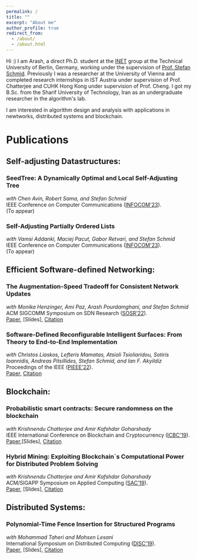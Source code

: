 ```yaml
---
permalink: /
title: ""
excerpt: "About me"
author_profile: true
redirect_from: 
  - /about/
  - /about.html
---
```


Hi :) I am Arash, a direct Ph.D. student at the <a href="https://www.linkedin.com/company/inet-tuberlin/">INET</a> group at the Technical University of Berlin, Germany, working under the supervision of <a href="https://schmiste.github.io/">Prof. Stefan Schmid</a>.
Previously I was a researcher at the University of Vienna and completed research internships in IST Austria under supervision of Prof. Chatterjee and CUHK Hong Kong under supervision of Prof. Cheng. I got my B.Sc. from the Sharif University of Technology, Iran as an undergraduate researcher in the algorithm's lab.

I am interested in algorithm design and analysis with applications in newtworks, distributed systems and blockchain.

# Publications

## Self-adjusting Datastructures:

### SeedTree: A Dynamically Optimal and Local Self-Adjusting Tree
*with Chen Avin, Robert Sama, and Stefan Schmid*\
IEEE Conference on Computer Communications ([INFOCOM'23](https://infocom2023.ieee-infocom.org/)).\
(To appear)

### Self-Adjusting Partially Ordered Lists
*with Vamsi Addanki, Maciej Pacut, Gabor Retvari, and Stefan Schmid*\
IEEE Conference on Computer Communications ([INFOCOM'23](https://infocom2023.ieee-infocom.org/)).\
(To appear)

## Efficient Software-defined Networking:

### The Augmentation-Speed Tradeoff for Consistent Network Updates
*with Monika Henzinger, Ami Paz, Arash Pourdamghani, and Stefan Schmid*\
ACM SIGCOMM Symposium on SDN Research ([SOSR'22](https://conferences.sigcomm.org/sosr/2022/)).\
[Paper](https://dl.acm.org/doi/10.1145/3563647.3563655), [Slides], [Citation](SOSR22Tradeoff.bib)


### Software-Defined Reconfigurable Intelligent Surfaces: From Theory to End-to-End Implementation
*with Christos Liaskos, Lefteris Mamatas, Atsioli Tsioliaridou, Sotiris Ioannidis, Andreas Pitsillides, Stefan Schmid, and Ian F. Akyildiz*\
Proceedings of the IEEE ([PIEEE'22](https://proceedingsoftheieee.ieee.org/september-2022/)).\
[Paper](https://ieeexplore.ieee.org/abstract/document/9769768), [Citation](PIEEE22SDR.bib)


## Blockchain:

### Probabilistic smart contracts: Secure randomness on the blockchain
*with Krishnendu Chatterjee and Amir Kafshdar Goharshady*\
IEEE International Conference on Blockchain and Cryptocurrency ([ICBC'19](https://icbc2019.ieee-icbc.org/)).\
[Paper](https://ieeexplore.ieee.org/abstract/document/8751326),[Slides], [Citation](ICBC19Random.bib)

### Hybrid Mining: Exploiting Blockchain`s Computational Power for Distributed Problem Solving
*with Krishnendu Chatterjee and Amir Kafshdar Goharshady*\
ACM/SIGAPP Symposium on Applied Computing ([SAC'19](https://www.sigapp.org/sac/sac2019/)).\
[Paper](https://dl.acm.org/doi/abs/10.1145/3297280.3297319), [Slides], [Citation](SAC19HybridMining.bib)


## Distributed Systems:

### Polynomial-Time Fence Insertion for Structured Programs
*with Mohammad Taheri and Mohsen Lesani*\
International Symposium on Distributed Computing ([DISC'19](http://www.disc-conference.org/wp/disc2019/)).\
[Paper](https://drops.dagstuhl.de/opus/volltexte/2019/11341/), [Slides], [Citation](DISC19Fence.bib)






